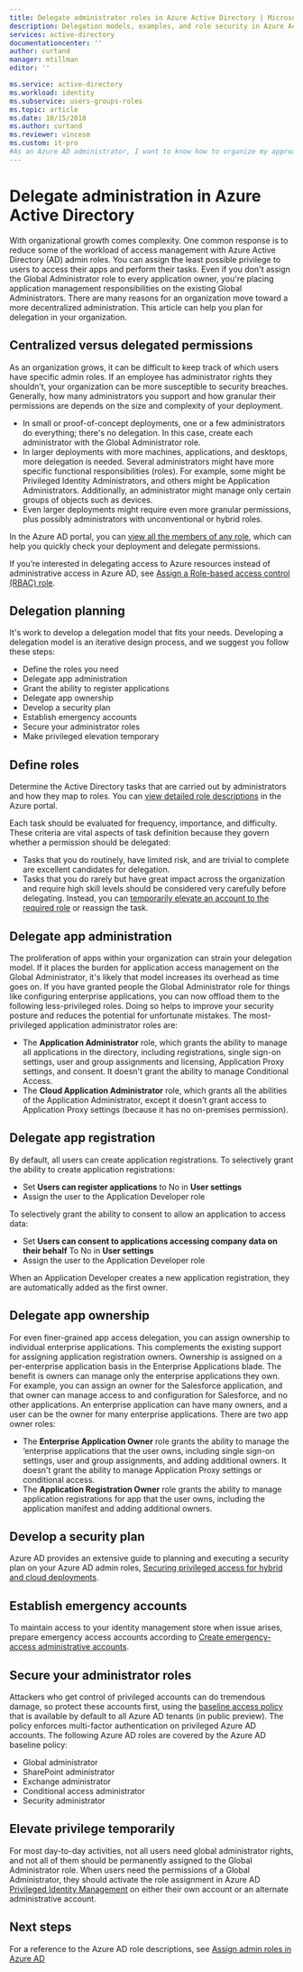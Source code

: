 ```yaml
---
title: Delegate administrator roles in Azure Active Directory | Microsoft Docs
description: Delegation models, examples, and role security in Azure Active Directory
services: active-directory
documentationcenter: ''
author: curtand
manager: mtillman
editor: ''

ms.service: active-directory
ms.workload: identity
ms.subservice: users-groups-roles
ms.topic: article
ms.date: 10/15/2018
ms.author: curtand
ms.reviewer: vincesm
ms.custom: it-pro
#As an Azure AD administrator, I want to know how to organize my approach to delegating roles
---
```


# Delegate administration in Azure Active Directory

With organizational growth comes complexity. One common response is to reduce some of the workload of access management with Azure Active Directory (AD) admin roles. You can assign the least possible privilege to users to access their apps and perform their tasks. Even if you don't assign the Global Administrator role to every application owner, you're placing application management responsibilities on the existing Global Administrators. There are many reasons for an organization move toward a more decentralized administration. This article can help you plan for delegation in your organization.

<!--What about reporting? Who has which role and how do I audit?-->

## Centralized versus delegated permissions

As an organization grows, it can be difficult to keep track of which users have specific admin roles. If an employee has administrator rights they shouldn’t, your organization can be more susceptible to security breaches. Generally, how many administrators you support and how granular their permissions are depends on the size and complexity of your deployment.

* In small or proof-of-concept deployments, one or a few administrators do everything; there's no delegation. In this case, create each administrator with the Global Administrator role.
* In larger deployments with more machines, applications, and desktops, more delegation is needed. Several administrators might have more specific functional responsibilities (roles). For example, some might be Privileged Identity Administrators, and others might be Application Administrators. Additionally, an administrator might manage only certain groups of objects such as devices.
* Even larger deployments might require even more granular permissions, plus possibly administrators with unconventional or hybrid roles.

In the Azure AD portal, you can [view all the members of any role](directory-manage-roles-portal.md), which can help you quickly check your deployment and delegate permissions.

If you’re interested in delegating access to Azure resources instead of administrative access in Azure AD, see [Assign a Role-based access control (RBAC) role](../../role-based-access-control/role-assignments-portal.md).

## Delegation planning

It's work to develop a delegation model that fits your needs. Developing a delegation model is an iterative design process, and we suggest you follow these steps:

* Define the roles you need
* Delegate app administration
* Grant the ability to register applications
* Delegate app ownership
* Develop a security plan
* Establish emergency accounts
* Secure your administrator roles
* Make privileged elevation temporary

## Define roles

Determine the Active Directory tasks that are carried out by administrators and how they map to roles. You can [view detailed role descriptions](directory-manage-roles-portal.md) in the Azure portal.

Each task should be evaluated for frequency, importance, and difficulty. These criteria are vital aspects of task definition because they govern whether a permission should be delegated:

* Tasks that you do routinely, have limited risk, and are trivial to complete are excellent candidates for delegation.
* Tasks that you do rarely but have great impact across the organization and require high skill levels should be considered very carefully before delegating. Instead, you can [temporarily elevate an account to the required role](../active-directory-privileged-identity-management-configure.md) or reassign the task.

## Delegate app administration

The proliferation of apps within your organization can strain your delegation model. If it places the burden for application access management on the Global Administrator, it's likely that model increases its overhead as time goes on. If you have granted people the Global Administrator role for things like configuring enterprise applications, you can now offload them to the following less-privileged roles. Doing so helps to improve your security posture and reduces the potential for unfortunate mistakes. The most-privileged application administrator roles are:

* The **Application Administrator** role, which grants the ability to manage all applications in the directory, including registrations, single sign-on settings, user and group assignments and licensing, Application Proxy settings, and consent. It doesn't grant the ability to manage Conditional Access.
* The **Cloud Application Administrator** role, which grants all the abilities of the Application Administrator, except it doesn't grant access to Application Proxy settings (because it has no on-premises permission).

## Delegate app registration

By default, all users can create application registrations. To selectively grant the ability to create application registrations:

* Set **Users can register applications** to No in **User settings**
* Assign the user to the Application Developer role

To selectively grant the ability to consent to allow an application to access data:

* Set **Users can consent to applications accessing company data on their behalf** To No in **User settings**
* Assign the user to the Application Developer role

When an Application Developer creates a new application registration, they are automatically added as the first owner.

## Delegate app ownership

For even finer-grained app access delegation, you can assign ownership to individual enterprise applications. This complements the existing support for assigning application registration owners. Ownership is assigned on a per-enterprise application basis in the Enterprise Applications blade. The benefit is owners can manage only the enterprise applications they own. For example, you can assign an owner for the Salesforce application, and that owner can manage access to and configuration for Salesforce, and no other applications. An enterprise application can have many owners, and a user can be the owner for many enterprise applications. There are two app owner roles:

* The **Enterprise Application Owner** role grants the ability to manage the ‘enterprise applications that the user owns, including single sign-on settings, user and group assignments, and adding additional owners. It doesn't grant the ability to manage Application Proxy settings or conditional access.
* The **Application Registration Owner** role grants the ability to manage application registrations for app that the user owns, including the application manifest and adding additional owners.

## Develop a security plan

Azure AD provides an extensive guide to planning and executing a security plan on your Azure AD admin roles, [Securing privileged access for hybrid and cloud deployments](directory-admin-roles-secure.md).

## Establish emergency accounts

To maintain access to your identity management store when issue arises, prepare emergency access accounts according to [Create emergency-access administrative accounts](directory-emergency-access.md).

## Secure your administrator roles

Attackers who get control of privileged accounts can do tremendous damage, so protect these accounts first, using the [baseline access policy](https://cloudblogs.microsoft.com/enterprisemobility/2018/06/22/baseline-security-policy-for-azure-ad-admin-accounts-in-public-preview/) that is available by default to all Azure AD tenants (in public preview). The policy enforces multi-factor authentication on privileged Azure AD accounts. The following Azure AD roles are covered by the Azure AD baseline policy:

* Global administrator
* SharePoint administrator
* Exchange administrator
* Conditional access administrator
* Security administrator

## Elevate privilege temporarily

For most day-to-day activities, not all users need global administrator rights, and not all of them should be permanently assigned to the Global Administrator role. When users need the permissions of a Global Administrator, they should activate the role assignment in Azure AD [Privileged Identity Management](../active-directory-privileged-identity-management-configure.md) on either their own account or an alternate administrative account.

## Next steps

For a reference to the Azure AD role descriptions, see [Assign admin roles in Azure AD](directory-assign-admin-roles.md)
